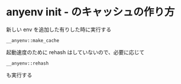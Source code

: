# anyenv init - のキャッシュの作り方

新しい env を追加した有りした時に実行する

```
__anyenv::make_cache
```

起動速度のために rehash はしていないので、必要に応じて

```
__anyenv::rehash
```

も実行する
